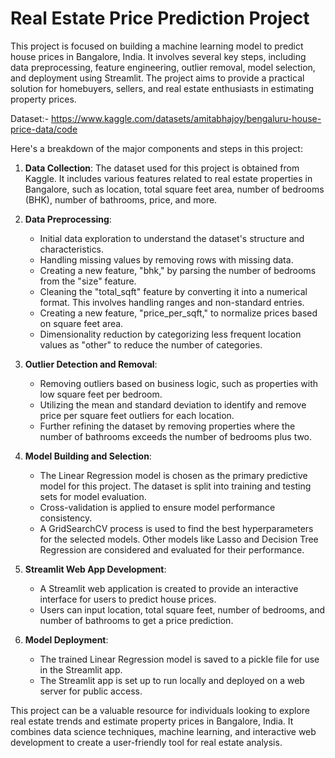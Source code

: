 # Real Estate Price Prediction Project

This project is focused on building a machine learning model to predict house prices in Bangalore, India. It involves several key steps, including data preprocessing, feature engineering, outlier removal, model selection, and deployment using Streamlit. The project aims to provide a practical solution for homebuyers, sellers, and real estate enthusiasts in estimating property prices.

Dataset:- https://www.kaggle.com/datasets/amitabhajoy/bengaluru-house-price-data/code

Here's a breakdown of the major components and steps in this project:

1. **Data Collection**: The dataset used for this project is obtained from Kaggle. It includes various features related to real estate properties in Bangalore, such as location, total square feet area, number of bedrooms (BHK), number of bathrooms, price, and more.

2. **Data Preprocessing**:
   - Initial data exploration to understand the dataset's structure and characteristics.
   - Handling missing values by removing rows with missing data.
   - Creating a new feature, "bhk," by parsing the number of bedrooms from the "size" feature.
   - Cleaning the "total_sqft" feature by converting it into a numerical format. This involves handling ranges and non-standard entries.
   - Creating a new feature, "price_per_sqft," to normalize prices based on square feet area.
   - Dimensionality reduction by categorizing less frequent location values as "other" to reduce the number of categories.

3. **Outlier Detection and Removal**:
   - Removing outliers based on business logic, such as properties with low square feet per bedroom.
   - Utilizing the mean and standard deviation to identify and remove price per square feet outliers for each location.
   - Further refining the dataset by removing properties where the number of bathrooms exceeds the number of bedrooms plus two.

4. **Model Building and Selection**:
   - The Linear Regression model is chosen as the primary predictive model for this project. The dataset is split into training and testing sets for model evaluation.
   - Cross-validation is applied to ensure model performance consistency.
   - A GridSearchCV process is used to find the best hyperparameters for the selected models. Other models like Lasso and Decision Tree Regression are considered and evaluated for their performance.

5. **Streamlit Web App Development**:
   - A Streamlit web application is created to provide an interactive interface for users to predict house prices.
   - Users can input location, total square feet, number of bedrooms, and number of bathrooms to get a price prediction.

6. **Model Deployment**:
   - The trained Linear Regression model is saved to a pickle file for use in the Streamlit app.
   - The Streamlit app is set up to run locally and deployed on a web server for public access.

This project can be a valuable resource for individuals looking to explore real estate trends and estimate property prices in Bangalore, India. It combines data science techniques, machine learning, and interactive web development to create a user-friendly tool for real estate analysis.
